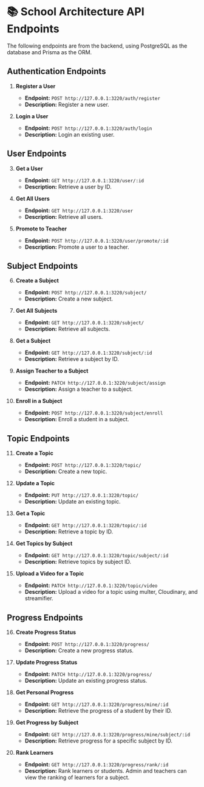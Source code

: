 # 📚 School Architecture API Endpoints

The following endpoints are from the backend, using PostgreSQL as the database and Prisma as the ORM.

## Authentication Endpoints

1. **Register a User**
   - **Endpoint:** `POST http://127.0.0.1:3220/auth/register`
   - **Description:** Register a new user.

2. **Login a User**
   - **Endpoint:** `POST http://127.0.0.1:3220/auth/login`
   - **Description:** Login an existing user.

## User Endpoints

3. **Get a User**
   - **Endpoint:** `GET http://127.0.0.1:3220/user/:id`
   - **Description:** Retrieve a user by ID.

4. **Get All Users**
   - **Endpoint:** `GET http://127.0.0.1:3220/user`
   - **Description:** Retrieve all users.

5. **Promote to Teacher**
   - **Endpoint:** `POST http://127.0.0.1:3220/user/promote/:id`
   - **Description:** Promote a user to a teacher.

## Subject Endpoints

6. **Create a Subject**
   - **Endpoint:** `POST http://127.0.0.1:3220/subject/`
   - **Description:** Create a new subject.

7. **Get All Subjects**
   - **Endpoint:** `GET http://127.0.0.1:3220/subject/`
   - **Description:** Retrieve all subjects.

8. **Get a Subject**
   - **Endpoint:** `GET http://127.0.0.1:3220/subject/:id`
   - **Description:** Retrieve a subject by ID.

9. **Assign Teacher to a Subject**
   - **Endpoint:** `PATCH http://127.0.0.1:3220/subject/assign`
   - **Description:** Assign a teacher to a subject.

10. **Enroll in a Subject**
    - **Endpoint:** `POST http://127.0.0.1:3220/subject/enroll`
    - **Description:** Enroll a student in a subject.

## Topic Endpoints

11. **Create a Topic**
    - **Endpoint:** `POST http://127.0.0.1:3220/topic/`
    - **Description:** Create a new topic.

12. **Update a Topic**
    - **Endpoint:** `PUT http://127.0.0.1:3220/topic/`
    - **Description:** Update an existing topic.

13. **Get a Topic**
    - **Endpoint:** `GET http://127.0.0.1:3220/topic/:id`
    - **Description:** Retrieve a topic by ID.

14. **Get Topics by Subject**
    - **Endpoint:** `GET http://127.0.0.1:3220/topic/subject/:id`
    - **Description:** Retrieve topics by subject ID.

15. **Upload a Video for a Topic**
    - **Endpoint:** `PATCH http://127.0.0.1:3220/topic/video`
    - **Description:** Upload a video for a topic using multer, Cloudinary, and streamifier.

## Progress Endpoints

16. **Create Progress Status**
    - **Endpoint:** `POST http://127.0.0.1:3220/progress/`
    - **Description:** Create a new progress status.

17. **Update Progress Status**
    - **Endpoint:** `PATCH http://127.0.0.1:3220/progress/`
    - **Description:** Update an existing progress status.

18. **Get Personal Progress**
    - **Endpoint:** `GET http://127.0.0.1:3220/progress/mine/:id`
    - **Description:** Retrieve the progress of a student by their ID.

19. **Get Progress by Subject**
    - **Endpoint:** `GET http://127.0.0.1:3220/progress/mine/subject/:id`
    - **Description:** Retrieve progress for a specific subject by ID.

20. **Rank Learners**
    - **Endpoint:** `GET http://127.0.0.1:3220/progress/rank/:id`
    - **Description:** Rank learners or students. Admin and teachers can view the ranking of learners for a subject.
